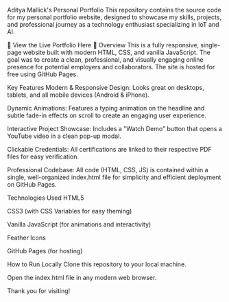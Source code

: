 Aditya Mallick's Personal Portfolio
This repository contains the source code for my personal portfolio website, designed to showcase my skills, projects, and professional journey as a technology enthusiast specializing in IoT and AI.

🚀 View the Live Portfolio Here 🚀
Overview
This is a fully responsive, single-page website built with modern HTML, CSS, and vanilla JavaScript. The goal was to create a clean, professional, and visually engaging online presence for potential employers and collaborators. The site is hosted for free using GitHub Pages.

Key Features
Modern & Responsive Design: Looks great on desktops, tablets, and all mobile devices (Android & iPhone).

Dynamic Animations: Features a typing animation on the headline and subtle fade-in effects on scroll to create an engaging user experience.

Interactive Project Showcase: Includes a "Watch Demo" button that opens a YouTube video in a clean pop-up modal.

Clickable Credentials: All certifications are linked to their respective PDF files for easy verification.

Professional Codebase: All code (HTML, CSS, JS) is contained within a single, well-organized index.html file for simplicity and efficient deployment on GitHub Pages.

Technologies Used
HTML5

CSS3 (with CSS Variables for easy theming)

Vanilla JavaScript (for animations and interactivity)

Feather Icons

GitHub Pages (for hosting)

How to Run Locally
Clone this repository to your local machine.

Open the index.html file in any modern web browser.

Thank you for visiting!